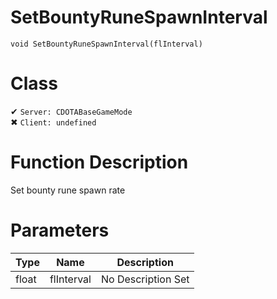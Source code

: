 # SetBountyRuneSpawnInterval
```
void SetBountyRuneSpawnInterval(flInterval)
```
# Class
✔ `Server: CDOTABaseGameMode`  
✖ `Client: undefined`  

# Function Description
Set bounty rune spawn rate
# Parameters
Type|Name|Description
--|--|--
float|flInterval|No Description Set

